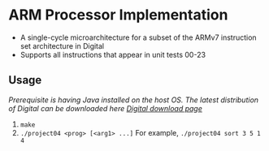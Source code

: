 # ARM Processor Implementation

- A single-cycle microarchitecture for a subset of the ARMv7 instruction set architecture in Digital
- Supports all instructions that appear in unit tests 00-23

## Usage
*Prerequisite is having Java installed on the host OS. The latest distribution of Digital can be downloaded here  [Digital download page](https://github.com/hneemann/Digital/releases/tag/v0.28)*
1. `make`
2. `./project04 <prog> [<arg1> ...]`
For example, `./project04 sort 3 5 1 4`
